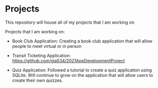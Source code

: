 # Projects
This repository will house all of my projects that I am working on


Projects that I am working on:

- Book Club Application: Creating a book club application that will allow people to meet virtual or in person

- Transit Ticketing Application: https://github.com/gia534/2021AppDevelopmentProject

- Quiz Application: Followed a tutorial to create a quiz application using SQLite. Will continue to grow on the application that will allow users to create their own quizzes. 
